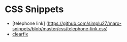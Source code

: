 # CSS Snippets

- [telephone link] (https://github.com/simplu27/maro-snippets/blob/master/css/telephone-link.css)
- [clearfix](clearfix.css)